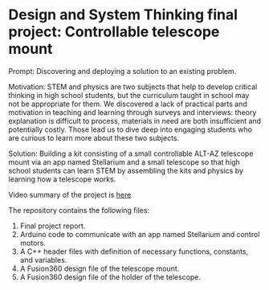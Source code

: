 # Design and System Thinking final project: Controllable telescope mount

Prompt: Discovering and deploying a solution to an existing problem.

Motivation: STEM and physics are two subjects that help to develop critical thinking in high school students, but the curriculum taught in school may not be appropriate for them. We discovered a lack of practical parts and motivation in teaching and learning through surveys and interviews: theory explanation is difficult to process, materials in need are both insufficient and potentially costly. Those lead us to dive deep into engaging students who are curious to learn more about these two subjects. 

Solution: Building a kit consisting of a small controllable ALT-AZ telescope mount via an app named Stellarium and a small telescope so that high school students can learn STEM by assembling the kits and physics by learning how a telescope works.

Video summary of the project is [here](https://youtu.be/q6fWOUK1MZ0)

The repository contains the following files:
1. Final project report.
2. Arduino code to communicate with an app named Stellarium and control motors.
3. A C++ header files with definition of necessary functions, constants, and variables.
4. A Fusion360 design file of the telescope mount.
5. A Fusion360 design file of the holder of the telescope.
